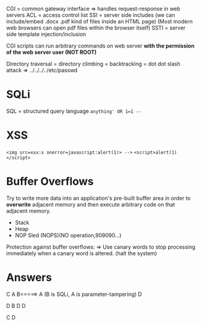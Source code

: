 CGI = common gateway interface => handles request-response in web servers
ACL = access control list
SSI = server side includes (we can include/embed .docx .pdf kind of files inside an HTML page) (Most modern web browsers can open pdf files within the browser itself)
SSTI = server side template injection/inclusion

CGI scripts can run arbitrary commands on web server **with the permission of the web server user (NOT ROOT)**

Directory traversal = directory climbing = backtracking = dot dot slash attack => ../../../../etc/passwd 

# SQLi

SQL = structured query language
`anything' OR 1=1 --`

# XSS
`<img src=xxx:x onerror=javascript:alert(1)> -->`
`<script>alert(1)</script>`

# Buffer Overflows
Try to write more data into an application's pre-built buffer area in order to **overwrite** adjacent memory and then execute arbitrary code on that adjacent memory.
- Stack
- Heap
- NOP Sled (NOPS)(NO operation,909090...)

Protection against buffer overflows: => Use canary words to stop processing immediately when a canary word is altered. (halt the system)

# Answers
C
A
B=====> A (B is SQLi, A is parameter-tampering)
D

D
B
D
D

C
D